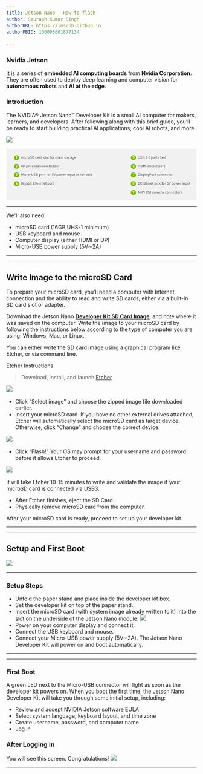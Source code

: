 ```yaml
---
title: Jetson Nano - How to flash
author: Saurabh Kumar Singh
authorURL: https://imsrbh.github.io
authorFBID: 100005601877134

---
```


### Nvidia Jetson

It is a series of **embedded AI computing boards** from **Nvidia Corporation**. They are often used to deploy deep learning and computer vision for **autonomous robots** and **AI at the edge**.

<!--truncate-->

### Introduction
The NVIDIA® Jetson Nano™ Developer Kit is a small AI computer for makers, learners, and developers. After following along with this brief guide, you’ll be ready to start building practical AI applications, cool AI robots, and more.

![](https://developer.nvidia.com/sites/default/files/akamai/embedded/images/jetsonNano/gettingStarted/jetson-nano-dev-kit-top-r6-HR-B01.png)

![](https://github.com/imSrbh/Jetson-Devices/blob/master/website/static/img/nano_detail.png?raw=true)
___

We'll also need:
- microSD card (16GB UHS-1 minimum)
- USB keyboard and mouse
- Computer display (either HDMI or DP)
- Micro-USB power supply (5V⎓2A)
___
___
## Write Image to the microSD Card
To prepare your microSD card, you’ll need a computer with Internet connection and the ability to read and write SD cards, either via a built-in SD card slot or adapter.

Download the Jetson Nano [__Developer Kit SD Card Image__](https://developer.nvidia.com/jetson-nano-sd-card-image), and note where it was saved on the computer.
Write the image to your microSD card by following the instructions below according to the type of computer you are using: Windows, Mac, or Linux.

You can either write the SD card image using a graphical program like Etcher, or via command line.

Etcher Instructions

>Download, install, and launch [Etcher](https://www.balena.io/etcher).

![](https://developer.nvidia.com/sites/default/files/akamai/embedded/images/jetsonNano/gettingStarted/Jetson_Nano-Getting_Started-Linux-Etcher.png)

- Click “Select image” and choose the zipped image file downloaded earlier.
- Insert your microSD card. If you have no other external drives attached, Etcher will automatically select the microSD card as target device. Otherwise, click “Change” and choose the correct device.

![](https://developer.nvidia.com/sites/default/files/akamai/embedded/images/jetsonNano/gettingStarted/Jetson_Nano-Getting_Started-Linux-Etcher_Select_Drive.png)

- Click “Flash!” Your OS may prompt for your username and password before it allows Etcher to proceed.

![](https://developer.nvidia.com/sites/default/files/akamai/embedded/images/jetsonNano/gettingStarted/Jetson_Nano-Getting_Started-Linux-Etcher_Password.png)

It will take Etcher 10-15 minutes to write and validate the image if your microSD card is connected via USB3.

- After Etcher finishes, eject the SD Card.
- Physically remove microSD card from the computer.

After your microSD card is ready, proceed to set up your developer kit.

___
___

## Setup and First Boot

![](https://developer.nvidia.com/sites/default/files/akamai/embedded/images/jetsonNano/gettingStarted/Jetbot_animation_500x282_2.gif)
___
### Setup Steps
- Unfold the paper stand and place inside the developer kit box.
- Set the developer kit on top of the paper stand.
- Insert the microSD card (with system image already written to it) into the slot on the underside of the Jetson Nano module.
![](https://developer.nvidia.com/sites/default/files/akamai/embedded/images/jetsonNano/gettingStarted/Jetson_Nano-Getting_Started-Setup-Insert_microSD-B01.png)
- Power on your computer display and connect it.
- Connect the USB keyboard and mouse.
- Connect your Micro-USB power supply (5V⎓2A). The Jetson Nano Developer Kit will power on and boot automatically.

___
___
### First Boot
A green LED next to the Micro-USB connector will light as soon as the developer kit powers on. When you boot the first time, the Jetson Nano Developer Kit will take you through some initial setup, including:

- Review and accept NVIDIA Jetson software EULA
- Select system language, keyboard layout, and time zone
- Create username, password, and computer name
- Log in

### After Logging In
You will see this screen.
Congratulations!
![](https://developer.nvidia.com/sites/default/files/akamai/embedded/images/jetsonNano/gettingStarted/Jetson_Nano-Getting_Started-Setup_Welcome_Screen.png)
___

